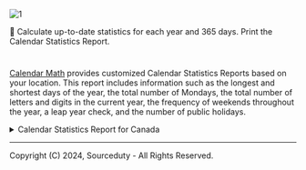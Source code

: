 ![1](https://github.com/sourceduty/Calendar_Math/assets/123030236/2640f1a2-c525-4a9e-8616-0db9f322f40e)

📅 Calculate up-to-date statistics for each year and 365 days. Print the Calendar Statistics Report.

#

[Calendar Math](https://chat.openai.com/g/g-Tw6MtFNwI-calendar-math) provides customized Calendar Statistics Reports based on your location. This report includes information such as the longest and shortest days of the year, the total number of Mondays, the total number of letters and digits in the current year, the frequency of weekends throughout the year, a leap year check, and the number of public holidays.

<details><summary>Calendar Statistics Report for Canada</summary>

 ```

Calendar Statistics Report - Canada, 2024

Longest day of the year: June 21
Shortest day of the year: December 21
Total number of Mondays: 53
Total number of Tuesdays: 53
Total number of Wednesdays: 52
Total number of Thursdays: 52
Total number of Fridays: 52
Total number of Saturdays: 52
Total number of Sundays: 52
Total number of letters and digits in the year: 4
Frequency of weekends: 28.42%
Leap year: Yes
Number of public holidays: 9

Public Holidays:
- New Year's Day: January 1
- Good Friday: April 10
- Easter Monday: April 13
- Victoria Day: May 18
- Canada Day: July 1
- Labour Day: September 7
- Thanksgiving Day: October 12
- Christmas Day: December 25
- Boxing Day: December 26


 ```

</details>

***

Copyright (C) 2024, Sourceduty - All Rights Reserved.
